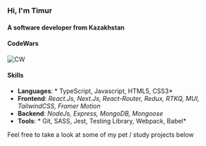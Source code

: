 ### Hi, I'm Timur
#### A software developer from Kazakhstan
#### CodeWars
![CW](https://www.codewars.com/users/diXrom/badges/large) 
#### Skills
- **Languages**: * TypeScript, Javascript, HTML5, CSS3*
- **Frontend**: *React.Js, Next.Js, React-Router, Redux, RTKQ, MUI, TailwindCSS, Framer Motion*
- **Backend**: *NodeJs, Express, MongoDB, Mongoose*
- **Tools**: * Git, SASS, Jest, Testing Library, Webpack, Babel*

Feel free to take a look at some of my pet / study projects below
